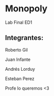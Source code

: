 # Monopoly
Lab Final ED1

## Integrantes:

Roberto Gil

Juan Infante

Andrés Lorduy

Esteban Perez

Profe lo queremos <3
